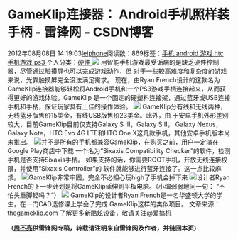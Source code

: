 
# GameKlip连接器： Android手机照样装手柄 - 雷锋网 - CSDN博客


2012年08月08日 14:19:03[leiphone](https://me.csdn.net/leiphone)阅读数：869标签：[手机																](https://so.csdn.net/so/search/s.do?q=手机&t=blog)[android																](https://so.csdn.net/so/search/s.do?q=android&t=blog)[游戏																](https://so.csdn.net/so/search/s.do?q=游戏&t=blog)[htc																](https://so.csdn.net/so/search/s.do?q=htc&t=blog)[手机游戏																](https://so.csdn.net/so/search/s.do?q=手机游戏&t=blog)[ps3																](https://so.csdn.net/so/search/s.do?q=ps3&t=blog)[
							](https://so.csdn.net/so/search/s.do?q=手机游戏&t=blog)[
																					](https://so.csdn.net/so/search/s.do?q=htc&t=blog)个人分类：[硬件																](https://blog.csdn.net/leiphone/article/category/877730)
[
																								](https://so.csdn.net/so/search/s.do?q=htc&t=blog)
[
				](https://so.csdn.net/so/search/s.do?q=游戏&t=blog)
[
			](https://so.csdn.net/so/search/s.do?q=游戏&t=blog)
[
		](https://so.csdn.net/so/search/s.do?q=android&t=blog)
[
	](https://so.csdn.net/so/search/s.do?q=手机&t=blog)
![](http://www.leiphone.com/wp-content/uploads/2012/08/tou1.jpg)
用智能手机游戏最受诟病的是缺乏硬件控制器，尽管通过触摸屏也可以完成游戏动作，但 对于一些较高难度和复杂度的游戏来说，光靠触摸屏完全没法满足需求。
现在，由Ryan French设计的这款名为GameKlip连接器能够轻松将Android手机和一个PS3游戏手柄连接起来，从而获得更好的游戏体验。GameKlip 是一个固定的硬塑料连接架，通过蓝牙或USB连接手机和手柄，保证玩家具有上佳的操作体验。
![](http://www.leiphone.com/wp-content/uploads/2012/08/gk5.jpg)
GameKlip分有线和无线两种，无线蓝牙版售价15美金，有线USB版售价23美金。此外，由 于安卓手机外形差别较大，目前GameKlip目前仅支持Galaxy S III，Galaxy S II， Galaxy Nexus，Galaxy Note，HTC Evo 4G LTE和HTC One X这几款手机，其他安卓手机版本尚未推出。
![](http://www.leiphone.com/wp-content/uploads/2012/08/gk4.jpg)并不是所有的手机都兼容GameKlip，在购买之前，用户一定演在Google
 Play商店中下载 一个名为“Sixaxis Compatibility Checker”的软件，检测手机是否支持Sixaxis手柄。 如果支持的话，你需要ROOT手机，开放无线连接权限，并使用“Sixaxis Controller”的 软件就能够进行蓝牙连接了。这一点比较麻烦。
![](http://www.leiphone.com/wp-content/uploads/2012/08/gk3.jpg)GameKlip非常牢固，完全不必担心玩high了手机会掉下来
![](http://www.leiphone.com/wp-content/uploads/2012/08/gk6.png)设计者Ryan
 French的下一步计划是将GameKlip延伸到平板电脑。（小编弱弱地问一句： “不怕头重脚轻吗？”）
![](http://www.leiphone.com/wp-content/uploads/2012/08/Me.jpg)
GameKlip的设计者Ryan French是一名华盛顿大学的学生，在一门CAD选修课上学会了完成 GameKlip这样的类似项目。
文章来源：[thegameklip.com](http://thegameklip.com/index.html)
了解更多新酷炫设备，敬请关注[@爱搞机](http://weibo.com/u/2708473010)

**（****[周不亮](http://www.leiphone.com/author/%E5%91%A8%E4%B8%8D%E4%BA%AE)****供****雷锋网****专稿，转载请注明来自雷锋网及作者，并链回本页)**

